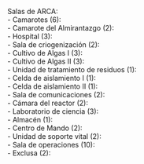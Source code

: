 Salas de ARCA:\
\- Camarotes \(6\):\
\- Camarote del Almirantazgo \(2\):\
\- Hospital \(3\):\
\- Sala de criogenización \(2\):\
\- Cultivo de Algas I \(3\):\
\- Cultivo de Algas II \(3\):\
\- Unidad de tratamiento de residuos \(1\):\
\- Celda de aislamiento I \(1\):\
\- Celda de aislamiento II \(1\):\
\- Sala de comunicaciones \(2\):\
\- Cámara del reactor \(2\):\
\- Laboratorio de ciencia \(3\):\
\- Almacén \(1\):\
\- Centro de Mando \(2\):\
\- Unidad de soporte vital \(2\): \
\- Sala de operaciones \(10\):\
\- Exclusa \(2\):
